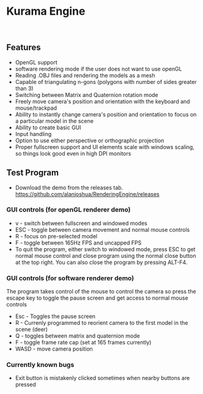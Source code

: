 # Kurama Engine

<p></p>
&nbsp &nbsp &nbsp

## Features
* OpenGL support
* software rendering mode if the user does not want to use openGL
* Reading .OBJ files and rendering the models as a mesh
* Capable of triangulating n-gons (polygons with number of sides greater than 3)
* Switching between Matrix and Quaternion rotation mode
* Freely move camera's position and orientation with the keyboard and mouse/trackpad
* Ability to instantly change camera's position and orientation to focus on a particular model in the scene
* Ability to create basic GUI
* Input handling
* Option to use either perspective or orthographic projection
* Proper fullscreen support and UI elements scale with windows scaling, so things look good even in high DPI monitors

## Test Program
* Download the demo from the releases tab. https://github.com/alanjoshua/RenderingEngine/releases

### GUI controls (for openGL renderer demo)
* v - switch between fullscreen and windowed modes
* ESC - toggle between camera movement and normal mouse controls
* R - focus on pre-selected model
* F - toggle between 165Hz FPS and uncapped FPS
* To quit the program, either switch to windowed mode, press ESC to get normal mouse control and close program using the normal close button at the top right. You can also close the program by pressing ALT-F4.

### GUI controls (for software renderer demo)
<p> The program takes control of the mouse to control the camera so press the escape key to toggle the pause screen and get access to normal mouse controls </p>

* Esc - Toggles the pause screen
* R - Currenly programmed to reorient camera to the first model in the scene (deer)
* Q - toggles between matrix and quaternion mode
* F - toggle frame rate cap (set at 165 frames currently)
* WASD - move camera position

### Currently known bugs

* Exit button is mistakenly clicked sometimes when nearby buttons are pressed 




